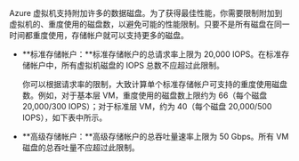 Azure 虚拟机支持附加许多的数据磁盘。为了获得最佳性能，你需要限制附加到虚拟机的、重度使用的磁盘数，以避免可能的性能限制。只要不是所有磁盘在同一时间都重度使用，存储帐户就可以支持更多的磁盘。

- **标准存储帐户：**标准存储帐户的总请求率上限为 20,000 IOPS。在标准存储帐户中，所有虚拟机磁盘的 IOPS 总数不应超过此限制。

    你可以根据请求率的限制，大致计算单个标准存储帐户可支持的重度使用磁盘数。例如，对于基本层 VM，重度使用的磁盘数上限约为 66（每个磁盘 20,000/300 IOPS）；对于标准层 VM，约为 40（每个磁盘 20,000/500 IOPS），如下表中所示。

- **高级存储帐户：**高级存储帐户的总吞吐量速率上限为 50 Gbps。所有 VM 磁盘的总吞吐量不应超过此限制。

<!---HONumber=Mooncake_0313_2017-->